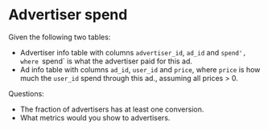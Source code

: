 # Advertiser spend

Given the following two tables:

- Advertiser info table with columns `advertiser_id`, `ad_id` and `spend', where `spend` is what the advertiser paid for this ad.
- Ad info table with columns `ad_id`, `user_id` and `price`, where `price` is how much the `user_id` spend through this ad., assuming all prices > 0. 

Questions:
- The fraction of advertisers has at least one conversion.
- What metrics would you show to advertisers.